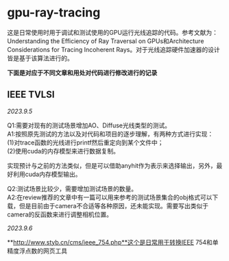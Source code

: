 # gpu-ray-tracing

这是日常使用时用于调试和测试使用的GPU运行光线追踪的代码。参考文献为：Understanding the Efficiency of Ray Traversal on GPUs和Architecture Considerations for Tracing Incoherent Rays。对于光线追踪硬件加速器的设计皆是基于该算法进行的。


**下面是对应于不同文章和用处对代码进行修改进行的记录**

## IEEE TVLSI

*2023.9.5*

Q1:需要对现有的测试场景增加AO、Diffuse光线类型的测试。  
A1:按照原先测试的方法以及对代码和项目的逐步理解，有两种方式进行实现：  
(1)对trace函数的光线进行printf然后重定向到某个文件中；  
(2)使用cuda的内存模型来进行数据复制。

实现预计与之前的方法类似，但是可以借助anyhit作为表示来选择输出，另外，最好利用cuda内存模型输出。

Q2:测试场景比较少，需要增加测试场景的数量。  
A2:在review推荐的文章中有一篇可以用来参考的测试场景集合的obj格式可以下载，但是目前由于camera不合适等各种原因，还未能实现。需要写出类似于camera的反函数来进行调整相机位置。  


*2023.9.6*

**http://www.styb.cn/cms/ieee_754.php**这个是日常用于转换IEEE 754和单精度浮点数的网页工具
